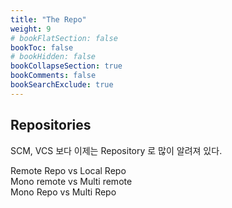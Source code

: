 ```yaml
---
title: "The Repo"
weight: 9
# bookFlatSection: false
bookToc: false
# bookHidden: false
bookCollapseSection: true
bookComments: false
bookSearchExclude: true
---
```


## Repositories

SCM, VCS 보다 이제는 Repository 로 많이 알려져 있다. 
  
Remote Repo vs Local Repo  
Mono remote vs Multi remote  
Mono Repo vs Multi Repo  
